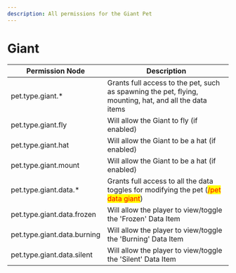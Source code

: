 ```yaml
---
description: All permissions for the Giant Pet
---
```


# Giant
| Permission Node        | Description                                                                                            |
| - | - |
| pet.type.giant.* | Grants full access to the pet, such as spawning the pet, flying, mounting, hat, and all the data items |
| pet.type.giant.fly | Will allow the Giant to fly (if enabled) |
| pet.type.giant.hat | Will allow the Giant to be a hat (if enabled) |
| pet.type.giant.mount | Will allow the Giant to be a hat (if enabled) |
| pet.type.giant.data.* | Grants full access to all the data toggles for modifying the pet (<mark style="color:red;">/pet data giant</mark>) |
| pet.type.giant.data.frozen | Will allow the player to view/toggle the 'Frozen' Data Item |
| pet.type.giant.data.burning | Will allow the player to view/toggle the 'Burning' Data Item |
| pet.type.giant.data.silent | Will allow the player to view/toggle the 'Silent' Data Item |

